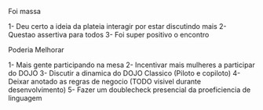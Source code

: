 Foi massa

1- Deu certo a ideia da plateia interagir por estar discutindo mais
2- Questao assertiva para todos 
3- Foi super positivo o encontro 

Poderia Melhorar

1- Mais gente participando na mesa
2- Incentivar mais mulheres a participar do DOJO
3- Discutir a dinamica do DOJO Classico (Piloto e copiloto)
4- Deixar anotado as regras de negocio (TODO visivel durante desenvolvimento)
5- Fazer um doublecheck presencial da proeficiencia de linguagem




